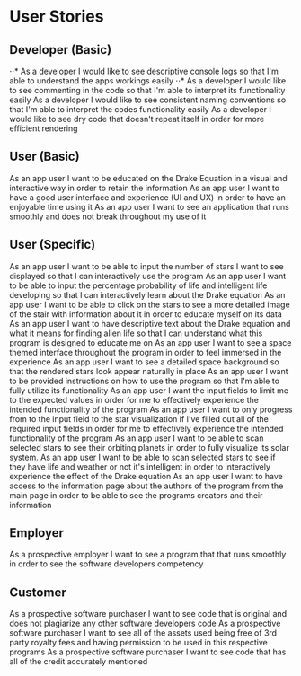 # User Stories

## Developer (Basic)

⋅⋅* As a developer I would like to see descriptive console logs so that I'm able to understand the apps workings easily
⋅⋅* As a developer I would like to see commenting in the code so that I'm able to interpret its functionality easily
As a developer I would like to see consistent naming conventions so that I'm able to interpret the codes functionality easily
As a developer I would like to see dry code that doesn't repeat itself in order for more efficient rendering

## User (Basic)

As an app user I want to be educated on the Drake Equation in a visual and interactive way in order to retain the information
As an app user I want to have a good user interface and experience (UI and UX) in order to have an enjoyable time using it
As an app user I want to see an application that runs smoothly and does not break throughout my use of it

## User (Specific)

As an app user I want to be able to input the number of stars I want to see displayed so that I can interactively use the program
As an app user I want to be able to input the percentage probability of life and intelligent life developing so that I can interactively learn about the Drake equation
As an app user I want to be able to click on the stars to see a more detailed image of the stair with information about it in order to educate myself on its data
As an app user I want to have descriptive text about the Drake equation and what it means for finding alien life so that I can understand what this program is designed to educate me on
As an app user I want to see a space themed interface throughout the program in order to feel immersed in the experience
As an app user I want to see a detailed space background so that the rendered stars look appear naturally in place
As an app user I want to be provided instructions on how to use the program so that I'm able to fully utilize its functionality
As an app user I want the input fields to limit me to the expected values in order for me to effectively experience the intended functionality of the program
As an app user I want to only progress from to the input field to the star visualization if I've filled out all of the required input fields in order for me to effectively experience the intended functionality of the program
As an app user I want to be able to scan selected stars to see their orbiting planets in order to fully visualize its solar system.
As an app user I want to be able to scan selected stars to see if they have life and weather or not it's intelligent in order to interactively experience the effect of the Drake equation
As an app user I want to have access to the information page about the authors of the program from the main page in order to be able to see the programs creators and their information

## Employer

As a prospective employer I want to see a program that that runs smoothly in order to see the software developers competency

## Customer

As a prospective software purchaser I want to see code that is original and does not plagiarize any other software developers code
As a prospective software purchaser I want to see all of the assets used being free of 3rd party royalty fees and having permission to be used in this respective programs
As a prospective software purchaser I want to see code that has all of the credit accurately mentioned
